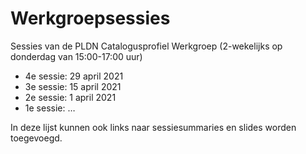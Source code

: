 #  Werkgroepsessies

Sessies van de PLDN Catalogusprofiel Werkgroep 
(2-wekelijks op donderdag van 15:00-17:00 uur)

- 4e sessie: 29 april 2021
-	3e sessie: 15 april 2021
-	2e sessie: 1 april 2021
-	1e sessie: …

In deze lijst kunnen ook links naar sessiesummaries en slides worden toegevoegd.
